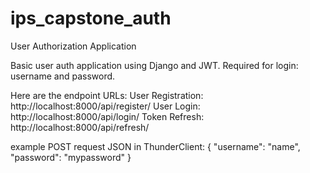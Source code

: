 # ips_capstone_auth
User Authorization Application

Basic user auth application using Django and JWT.  Required for login: username and password.

Here are the endpoint URLs:
    User Registration: http://localhost:8000/api/register/
    User Login: http://localhost:8000/api/login/
    Token Refresh: http://localhost:8000/api/refresh/
    
example POST request JSON in ThunderClient:
{
    "username": "name",
    "password": "mypassword"
}
